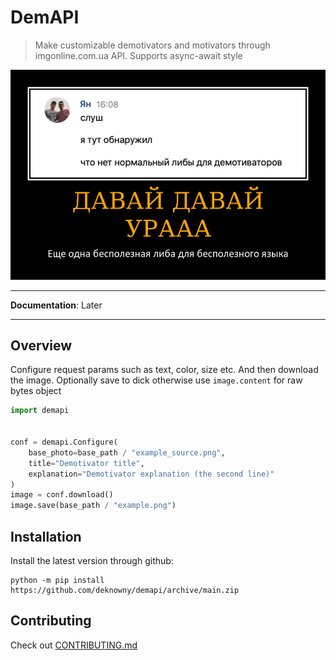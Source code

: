 # DemAPI
> Make customizable demotivators and motivators through imgonline.com.ua API. Supports async-await style

![Example](./assets/example.png)
***
__Documentation__: Later
***
## Overview
Configure request params such as text, color, size etc.
And then download the image. Optionally save to dick otherwise
use `image.content` for raw bytes object
```python
import demapi


conf = demapi.Configure(
    base_photo=base_path / "example_source.png",
    title="Demotivator title",
    explanation="Demotivator explanation (the second line)"
)
image = conf.download()
image.save(base_path / "example.png")
```
## Installation
Install the latest version through github:
```shell
python -m pip install https://github.com/deknowny/demapi/archive/main.zip
```
## Contributing
Check out [CONTRIBUTING.md](./CONTRIBUTING.md)
